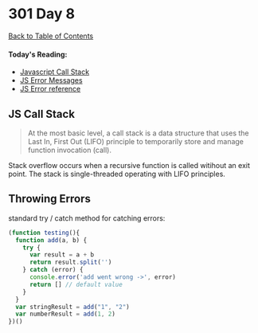 # 301 Day 8
[Back to Table of Contents](../reading-notes.md)<br/>

#### Today's Reading:<br/>
- [Javascript Call Stack](https://www.freecodecamp.org/news/understanding-the-javascript-call-stack-861e41ae61d4/)
- [JS Error Messages](https://codeburst.io/javascript-error-messages-debugging-d23f84f0ae7c)
- [JS Error reference](https://developer.mozilla.org/en-US/docs/Web/JavaScript/Reference/Errors)

## JS Call Stack

>At the most basic level, a call stack is a data structure that uses the Last In, First Out (LIFO) principle to temporarily store and manage function invocation (call).

Stack overflow occurs when a recursive function is called witihout an exit point. The stack is single-threaded operating with LIFO principles. 

## Throwing Errors
standard try / catch method for catching errors:
```javascript
(function testing(){
  function add(a, b) {
    try {
      var result = a + b
      return result.split('')
    } catch (error) {
      console.error('add went wrong ->', error)
      return [] // default value
    }
  }
  var stringResult = add("1", "2")
  var numberResult = add(1, 2)
})()
```
